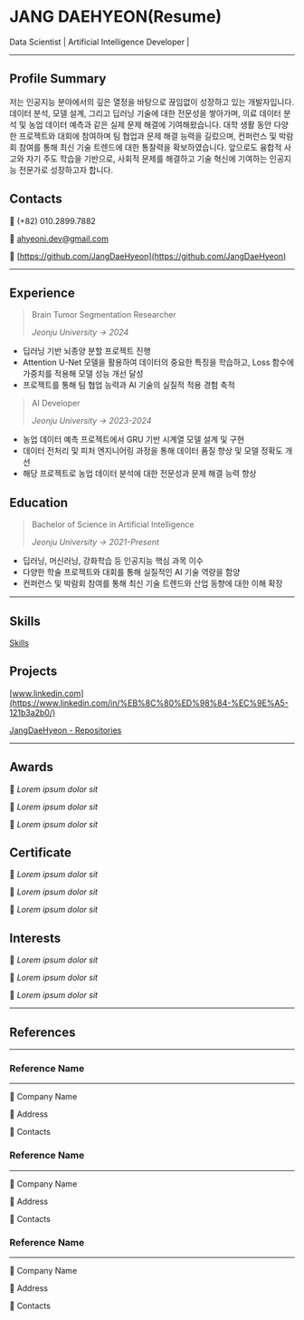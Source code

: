 # JANG DAEHYEON(Resume)

Data Scientist | Artificial Intelligence Developer |

---

## Profile Summary

저는 인공지능 분야에서의 깊은 열정을 바탕으로 끊임없이 성장하고 있는 개발자입니다. 데이터 분석, 모델 설계, 그리고 딥러닝 기술에 대한 전문성을 쌓아가며, 의료 데이터 분석 및 농업 데이터 예측과 같은 실제 문제 해결에 기여해왔습니다. 대학 생활 동안 다양한 프로젝트와 대회에 참여하며 팀 협업과 문제 해결 능력을 길렀으며, 컨퍼런스 및 박람회 참여를 통해 최신 기술 트렌드에 대한 통찰력을 확보하였습니다. 앞으로도 융합적 사고와 자기 주도 학습을 기반으로, 사회적 문제를 해결하고 기술 혁신에 기여하는 인공지능 전문가로 성장하고자 합니다.

## Contacts

🔲 (+82) 010.2899.7882

🔲 ahyeoni.dev@gmail.com

🔲 [https://github.com/JangDaeHyeon](https://github.com/JangDaeHyeon)

---

## Experience

> Brain Tumor Segmentation Researcher
> 
> 
> *Jeonju University → 2024*
> 
- 딥러닝 기반 뇌종양 분할 프로젝트 진행
- Attention U-Net 모델을 활용하여 데이터의 중요한 특징을 학습하고, Loss 함수에 가중치를 적용해 모델 성능 개선 달성
- 프로젝트를 통해 팀 협업 능력과 AI 기술의 실질적 적용 경험 축적

> AI Developer
> 
> 
> *Jeonju University → 2023-2024*
> 
- 농업 데이터 예측 프로젝트에서 GRU 기반 시계열 모델 설계 및 구현
- 데이터 전처리 및 피처 엔지니어링 과정을 통해 데이터 품질 향상 및 모델 정확도 개선
- 해당 프로젝트로 농업 데이터 분석에 대한 전문성과 문제 해결 능력 향상

## Education

> Bachelor of Science in Artificial Intelligence
> 
> 
> *Jeonju University → 2021-Present*
> 
- 딥러닝, 머신러닝, 강화학습 등 인공지능 핵심 과목 이수
- 다양한 학술 프로젝트와 대회를 통해 실질적인 AI 기술 역량을 함양
- 컨퍼런스 및 박람회 참여를 통해 최신 기술 트렌드와 산업 동향에 대한 이해 확장

---

## Skills

[Skills](Skills%2016d9e288b0ce81dfb889e70925f6968f.csv)

## Projects

[www.linkedin.com](https://www.linkedin.com/in/%EB%8C%80%ED%98%84-%EC%9E%A5-121b3a2b0/)

[JangDaeHyeon - Repositories](https://github.com/JangDaeHyeon?tab=repositories)

---

## Awards

🔲 *Lorem ipsum dolor sit*

🔲 *Lorem ipsum dolor sit*

🔲 *Lorem ipsum dolor sit*

## Certificate

🔲 *Lorem ipsum dolor sit*

🔲 *Lorem ipsum dolor sit*

🔲 *Lorem ipsum dolor sit*

## Interests

🔲 *Lorem ipsum dolor sit*

🔲 *Lorem ipsum dolor sit*

🔲 *Lorem ipsum dolor sit*

---

## References

---

### Reference Name

---

🔲 Company Name

🔲 Address

🔲 Contacts

### Reference Name

---

🔲 Company Name

🔲 Address

🔲 Contacts

### Reference Name

---

🔲 Company Name

🔲 Address

🔲 Contacts